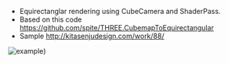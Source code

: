 * Equirectanglar rendering using CubeCamera and ShaderPass.
* Based on this code
https://github.com/spite/THREE.CubemapToEquirectangular
* Sample http://kitasenjudesign.com/work/88/

![example](https://i.gyazo.com/ba332ea91b6bcedc3a9ba63ed7ad50b1.gif))
